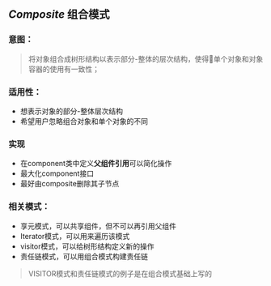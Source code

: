 ## ***Composite*** 组合模式

### 意图：
>将对象组合成树形结构以表示部分-整体的层次结构，使得单个对象和对象容器的使用有一致性；

### 适用性：
* 想表示对象的部分-整体层次结构
* 希望用户忽略组合对象和单个对象的不同

### 实现
* 在component类中定义**父组件引用**可以简化操作
* 最大化component接口
* 最好由composite删除其子节点


### 相关模式：
* 享元模式，可以共享组件，但不可以再引用父组件
* Iterator模式，可以用来遍历该模式
* visitor模式，可以给树形结构定义新的操作
* 责任链模式，可以用组合模式构建责任链
>VISITOR模式和责任链模式的例子是在组合模式基础上写的

